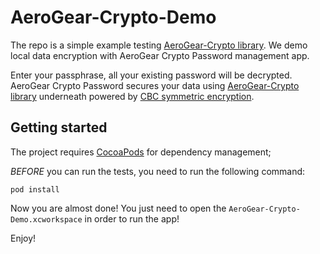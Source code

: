 # AeroGear-Crypto-Demo
The repo is a simple example testing [AeroGear-Crypto library](https://github.com/aerogear/aerogear-crypto-ios). We demo local data encryption with AeroGear Crypto Password management app. 

Enter your passphrase, all your existing password will be decrypted. AeroGear Crypto Password secures your data using [AeroGear-Crypto library](https://github.com/aerogear/aerogear-crypto-ios) underneath powered by [CBC symmetric encryption](http://en.wikipedia.org/wiki/Block_cipher_mode_of_operation#Cipher-block_chaining_.28CBC.29).

## Getting started

The project requires [CocoaPods](http://cocoapods.org/) for dependency management;

_BEFORE_ you can run the tests, you need to run the following command:

    pod install

Now you are almost done! You just need to open the ```AeroGear-Crypto-Demo.xcworkspace``` in order to run the app!

Enjoy!
